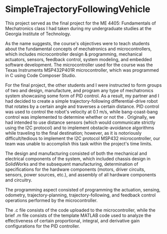 # SimpleTrajectoryFollowingVehicle

This project served as the final project for the ME 4405: Fundamentals of Mechatronics class I had taken during my undergraduate studies at the Georgia Institute of Technology.

As the name suggests, the course's objectives were to teach students about the fundamental concepts of mechatronics and microcontrollers, which includes microcontroller design & programming, mechanical actuators, sensors, feedback control, system modeling, and embedded software development. The microcontroller used for the course was the Texas Instruments MSP432P401R microcontroller, which was programmed in C using Code Composer Studio.

For the final project, the other students and I were instructed to form groups of two and design, manufacture, and program any type of mechatronics system showcasing some form of PID control. As a result, my partner and I had decided to create a simple trajectory-following differential-drive robot that rotates by a certain angle and traverses a certain distance. PID control was used to control the robot's velocity at 0.1 m/s, while bang-coast-bang control was implemented to determine whether or not the .  Originally, we had intended to use distance sensors (which would communicate strictly using the I2C protocol) and to implement obstacle-avoidance algorithms while traveling to the final destination; however, as it is notoriously difficult/tedious to implement the I2C protocol MSP432 microcontroller, our team was unable to accomplish this task within the project's time limits.

The design and manufacturing consisted of both the mechanical and electrical components of the system, which included chassis design in SolidWorks and the subsequent manufacturing, determination of specifications for the hardware components (motors, driver circuits, sensors, power sources, etc.), and assembly of all hardware components and circuitry.

The programming aspect consisted of programming the actuation, sensing, odometry, trajectory-planning, trajectory-following, and feedback control operations performed by the microcontroller.

The .c file consists of the code uploaded to the microcontroller, while the brief .m file consists of the template MATLAB code used to analyze the effectiveness of certain proportional, integral, and derivative gain configurations for the PID controller. 

                
    

        
          
